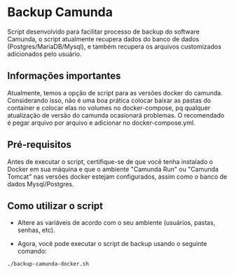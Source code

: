 <h1>Backup Camunda</h1>
Script desenvolvido para facilitar processo de backup do software Camunda, o script atualmente recupera dados do banco de dados (Postgres/MariaDB/Mysql), e também recupera os arquivos customizados adicionados pelo usuário.

<h2>Informações importantes</h2>
Atualmente, temos a opção de script para as versões docker do camunda. Considerando isso, não é uma boa prática colocar baixar as pastas do container e colocar elas no volumes no docker-compose, pq qualquer atualização de versão do camunda ocasionará problemas. O recomendado é pegar arquivo por arquivo e adicionar no docker-compose.yml.

<h2>Pré-requisitos</h2>
Antes de executar o script, certifique-se de que você tenha instalado o Docker em sua máquina e que o ambiente "Camunda Run" ou "Camunda Tomcat" nas versões docker estejam configurados, assim como o banco de dados Mysql/Postgres.

<h2>Como utilizar o script</h2>

- Altere as variáveis de acordo com o seu ambiente (usuários, pastas, senhas, etc).

- Agora, você pode executar o script de backup usando o seguinte comando:
```
./backup-camunda-docker.sh
```
